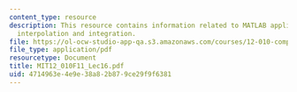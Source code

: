 ```yaml
---
content_type: resource
description: This resource contains information related to MATLAB applications, polynomials,
  interpolation and integration.
file: https://ol-ocw-studio-app-qa.s3.amazonaws.com/courses/12-010-computational-methods-of-scientific-programming-fall-2011/4714963e4e9e38a82b879ce29f9f6381_MIT12_010F11_Lec16.pdf
file_type: application/pdf
resourcetype: Document
title: MIT12_010F11_Lec16.pdf
uid: 4714963e-4e9e-38a8-2b87-9ce29f9f6381
---
```

